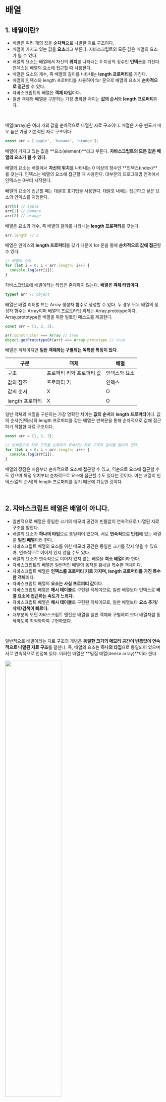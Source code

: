 # 배열

## 1. 배열이란?

* 배열은 여러 개의 값을 **순차적**으로 나열한 자료 구조이다.
* 배열이 가지고 있는 값을 **요소**라고 부른다. 자바스크립트의 모든 값은 배열의 요소가 될 수 있다.
* 배열의 요소는 배열에서 자신의 **위치**를 나타내는 0 이상의 정수인 **인덱스**를 가진다. 인덱스는 배열의 요소에 접근할 때 사용한다.
* 배열은 요소의 개수, 즉 배열의 길이를 나타내는 **length 프로퍼티**를 가진다.
* 배열의 인덱스와 length 프로퍼티를 사용하여 for 문으로 배열의 요소에 **순차적으로 접근**할 수 있다.
* 자바스크립트의 배열은 **객체 타입**이다.
* 일반 객체와 배열을 구분하는 가장 명확한 차이는 **값의 순서**와 **length 프로퍼티**이다.

&nbsp;  

배열(array)은 여러 개의 값을 순차적으로 나열한 자료 구조이다. 배열은 사용 빈도가 매우 높은 가장 기본적인 자료 구조이다.

```javascript
const arr = ['apple', 'banana', 'orange'];
```

배열이 가지고 있는 값을 **요소(element)**라고 부른다. **자바스크립트의 모든 값은 배열의 요소가 될 수 있다.**

배열의 요소는 배열에서 **자신의 위치**를 나타내는 0 이상의 정수인 **인덱스(index)**를 갖는다. 인덱스는 배열의 요소에 접근할 때 사용한다. 대부분의 프로그래밍 언어에서 인덱스는 0부터 시작한다.

배열의 요소에 접근할 때는 대괄호 표기법을 사용한다. 대괄호 내에는 접근하고 싶은 요소의 인덱스를 지정한다.

```javascript
arr[0] // apple
arr[1] // banana
arr[2] // orange
```

배열은 요소의 개수, 즉 배열의 길이를 나타내는 **length 프로퍼티**를 갖는다.

```javascript
arr.length // 3
```

배열은 인덱스와 **length 프로퍼티**를 갖기 때문에 for 문을 통해 **순차적으로 값에 접근**할 수 있다.

```javascript
// 배열의 순회
for (let i = 0; i < arr.length; i++) {
  console.log(arr[i]);
}
```

자바스크립트에 배열이라는 타입은 존재하지 않는다. **배열은 객체 타입이다.**

```javascript
typeof arr // object
```

배열은 배열 리터럴 또는 Array 생성자 함수로 생성할 수 있다. 두 경우 모두 배열의 생성자 함수는 Array이며 배열의 프로토타입 객체는 Array.prototype이다. Array.prototype은 배열을 위한 빌트인 메소드를 제공한다.

```javascript
const arr = [1, 2, 3];

arr.constructor === Array // true
Object.getPrototypeOf(arr) === Array.prototype // true
```

배열은 객체이지만 **일반 객체와는 구별되는 독특한 특징이 있다.**

| 구분            | 객체                      | 배열          |
| --------------- | ------------------------- | ------------- |
| 구조            | 프로퍼티 키와 프로퍼티 값 | 인덱스와 요소 |
| 값의 참조       | 프로퍼티 키               | 인덱스        |
| 값의 순서       | X                         | O             |
| length 프로퍼티 | X                         | O             |

일반 객체와 배열을 구분하는 가장 명확한 차이는 **값의 순서**와 **length 프로퍼티**이다. 값의 순서(인덱스)와 length 프로퍼티를 갖는 배열은 반복문을 통해 순차적으로 값에 접근하기 적합한 자료 구조이다.

```javascript
const arr = [1, 2, 3];

// 반복문으로 자료 구조를 순회하기 위해서는 자료 구조의 길이를 알아야 한다.
for (let i = 0; i < arr.length; i++) {
  console.log(arr[i]);
}
```

배열의 장점은 처음부터 순차적으로 요소에 접근할 수 있고, 역순으로 요소에 접근할 수 도 있으며 특정 위치부터 순차적으로 요소에 접근할 수도 있다는 것이다. 이는 배열이 인덱스(값의 순서)와 length 프로퍼티를 갖기 때문에 가능한 것이다.

&nbsp;  

## 2. 자바스크립트 배열은 배열이 아니다.

* 일반적으로 배열은 동일한 크기의 메모리 공간이 빈틈없이 연속적으로 나열된 자료 구조를 말한다.
* 배열의 요소가 **하나의 타입**으로 통일되어 있으며, 서로 **연속적으로 인접**해 있는 배열을 **밀집 배열**이라 한다.
* 자바스크립트 배열의 요소를 위한 메모리 공간은 동일한 크기를 갖지 않을 수 있으며, 연속적으로 이어져 있지 않을 수도 있다.
* 배열의 요소가 연속적으로 이어져 있지 않는 배열을 **희소 배열**이라 한다.
* 자바스크립트의 배열은 일반적인 배열의 동작을 흉내낸 특수한 객체이다.
* 자바스크립트 배열은 **인덱스를 프로퍼티 키로 가지며, length 프로퍼티를 가진 특수한 객체**이다.
* 자바스크립트 배열의 **요소는 사실 프로퍼티 값**이다.
* 자바스크립트 배열은 **해시 테이블**로 구현된 객체이므로, 일반 배열보다 인덱스로 **배열 요소에 접근하는 속도가 느리다.**
* 자바스크립트 배열은 **해시 테이블**로 구현된 객체이므로, 일반 배열보다 **요소 추가/삭제/검색이 빠르다.**
* 대부분의 모던 자바스크립트 엔진은 배열을 일반 객체와 구별하여 보다 배열처럼 동작하도록 최적화하여 구현하였다.

&nbsp;  

일반적으로 배열이라는 자료 구조의 개념은 **동일한 크기의 메모리 공간이 빈틈없이 연속적으로 나열된 자료 구조**를 말한다. 즉, 배열의 요소는 **하나의 타입**으로 통일되어 있으며 서로 연속적으로 인접해 있다. 이러한 배열은 **밀집 배열(dense array)**이라 한다.

<img src="https://user-images.githubusercontent.com/32444914/82526770-bf37c600-9b6f-11ea-974a-9bc12ed42164.png" width="60%" />

이처럼 자료 구조(data structure)에서 말하는 배열의 경우, 각 요소는 동일한 크기를 가지며 빈틈없이 연속적으로 이어져 있으므로 인덱스를 통해 단 한번의 연산으로 임의의 요소에 접근(random access, O(1))할 수 있다. 이는 매우 효율적이며 고속으로 동작한다.

> 검색 대상 요소의 메모리 주소 = 배열의 시작 메모리 주소 + 인덱스 * 요소의 바이트 수

예를 들어, 위 그림처럼 메모리 주소 1000에서 시작하고 각 요소의 크기가 8byte인 배열을 생각해 보자.

* 인덱스가 0인 요소의 메모리 주소: 1000 + 0 * 8 = 1000
* 인덱스가 1인 요소의 메모리 주소: 1000 + 1 * 8 = 1008
* 인덱스가 2인 요소의 메모리 주소: 1000 + 2 * 8 = 1016

이처럼 **배열은 인덱스를 통해 효율적으로 요소에 접근할 수 있다는 장점이 있다.** 하지만 정렬되지 않은 배열에서 특정한 값을 검색하는 경우, 모든 배열 요소를 처음부터 값을 발견할 때까지 차례대로 선형 검색(O(n))해야 한다.

또한 **배열에 요소를 삽입하거나 삭제하는 경우**, 배열 요소를 연속적으로 유지하기 위해 요소를 이동시켜야 하는 **단점**도 있다.

<img src="https://user-images.githubusercontent.com/32444914/82527158-b267a200-9b70-11ea-8370-3eabbafa4d27.png" width="60%" />

자바스크립트의 배열은 지금까지 살펴본 자료 구조에서 말하는 일반적이 의미의 배열과 다르다. 즉, 배열의 요소를 위한 각각의 메모리 공간은 동일할 크기를 갖지 않을 수 있으며, 연속적으로 이어져 있지 않을 수도 있다. 배열의 요소가 연속적으로 이어져 있지 않는 배열을 **희소 배열(sparse array)**이라 한다.

이처럼 자바스크립트의 배열은 엄밀히 말해 일반적 의미의 배열이 아니다. **자바스크립트의 배열은 일반적인 배열의 동작을 흉내낸 특수한 객체이다.**

```javascript
console.log(Object.getOwnPropertyDescriptors([1, 2, 3]));
/*
{
	'0': {value: 1, writable: true, enumerable: true, configurable: true}
  '1': {value: 2, writable: true, enumerable: true, configurable: true}
  '2': {value: 3, writable: true, enumerable: true, configurable: true}
  length: {value: 3, writable: true, enumerable: false, configurable: false}
}
*/
```

이처럼 자바스크립트 배열은 **인덱스를 프로퍼티 키로 가지며**, length 프로퍼티를 가지는 특수한 객체이다. **자바스크립트 배열의 요소는 사실 프로퍼티 값이다.** 자바스크립트에서 사용할 수 있는 모든 값은 객체의 프로퍼티 값이 될 수 있으므로 어떤 타입의 값이라도 배열의 요소가 될 수 있다.

```javascript
const arr = [
  'string',
  10,
  true,
  null,
  undefined,
  NaN,
  Infinity,
  [],
  {},
  function () {}
];
```

일반적인 배열과 자바스크립트 배열의 장단점은 아래와 같다.

| 일반 배열                                                    | 자바스크립트의 배열                                          |
| ------------------------------------------------------------ | ------------------------------------------------------------ |
| 인덱스로 배열 요소에 빠르게 접근할 수 있다.                  | 자바스크립트 배열은 해시 테이블로 구현된 객체이므로, 일반 배열보다 인덱스로 배열 요소에 접근하는 속도가 느리다. |
| 특정 요소를 검색하거나 요소를 삽입 또는 삭제하는 경우에는 효율적이지 않다. | 특정 요소를 검색하거나 요소를 삽입 또는 삭제하는 경우에는 일반 배열보다 빠른 성능을 기대할 수 있다. |

이처럼 인덱스로 배열 요소에 접근할 때 일반 배열보다 느릴 수 밖에 없는 구조적인 단점을 보완하기 위해 대부분의 모던 자바스크립트 엔진은 배열을 일반 객체와 구별하여 보다 배열처럼 동작하도록 최적화하여 구현하였다.

&nbsp;  

## 3. length 프로퍼티와 희소 배열

* 배열의 **length 프로퍼티**는 요소의 개수, 즉 **배열의 길이**를 나타내는 정수를 값으로 가진다.
* length 프로퍼티 값은 배열에 요소를 추가하거나 삭제하면 자동 갱신된다.
* length 프로퍼티의 값을 명시적으로 변경할 수 있다.
* length 프로퍼티에 현재 length 프로퍼티 값보다 큰 숫자 값을 할당하는 경우, **length 프로퍼티 값은 변경되지만, 실제 배열에는 아무런 변함이 없다.** 값이 없이 비어있는 요소를 위해 메모리 공간을 확보하지 않으며, 빈 요소를 생성하지도 않는다.
* 희소 배열의 empty는 요소의 값이 아니다. empty가 표시된 인덱스의 요소에 접근하면 undefined를 출력한다. 즉, 해당 인덱스(프로퍼티)를 갖지 않는다.
* 희소 배열은 length와 배열 요소의 개수가 일치하지 않는다.
* **배열에는 같은 타입의 요소를 연속적으로 위치시키는 것이 최선이다.**

&nbsp;  

length 프로퍼티는 요소의 개수, 즉 **배열의 길이**를 나타내는 정수를 값으로 가진다. 빈 배열일 경우 length 프로퍼티의 값은  0이며, 빈 배열이 아닐 경우 가장 큰 인덱스에 1을 더한 것과 같다.

```javascript
[].length // 0
[1, 2, 3].length // 3
```

length 프로퍼티의 값은 0과 2^32 미만의 양의 정수이다. 즉, 배열은 요소를 최대 2^32 - 1개 가질 수 있다. 따라서 배열에서 사용할 수 있는 가장 작은 인덱스는 0이며 가장 큰 인덱스는 2^32 - 2이다.

length 프로퍼티의 값은 배열에 요소를 추가하거나 삭제하면 자동 갱신된다.

```javascript
const arr = [1, 2, 3];
console.log(arr.length); // 3

// 요소 추가
arr.push(4);
console.log(arr.length); // 4

// 요소 삭제
arr.pop();
console.log(arr.length); // 3
```

length 프로퍼티의 값은 요소의 개수를 바탕으로 결정되지만, 임의의 숫자 값을 명시적으로 할당할 수도 있다.

```javascript
const arr = [1, 2, 3, 4, 5];

// length 프로퍼티에 현재 length 프로퍼티 값보다 작은 숫자 값을 할당
arr.length = 3;

// 배열의 길이가 줄어든다.
console.log(arr); // [1, 2, 3]
```

주의할 것은 현재 length 프로퍼티 값보다 큰 숫자 값을 할당하는 경우다. **이때 length 프로퍼티 값은 변경되지만 실제로 배열의 길이가 늘어나지는 않는다.**

```javascript
const arr = [1];

// length 프로퍼티에 현재 배열의 길이보다 더 큰 값을 할당
arr.length = 3;

// length 프로퍼티 값은 변경되지만 실제로 배열의 길이가 늘어나지는 않는다.
console.log(arr.length); // 3
console.log(arr); // [1, empty * 2]
```

위 예제의 출력 결과에서 empty * 2는 실제로 추가된 배열의 요소가 아니다. 즉, arr[1]과 arr[2]에는 값이 존재하지 않는다.

이와 같이 length 프로퍼티에 현재 length 프로퍼티 값보다 큰 숫자 값을 할당하는 경우, **length 프로퍼티 값은 변경되지만, 실제 배열에는 아무런 변함이 없다.** 값이 없이 비어있는 요소를 위해 메모리 공간을 확보하지 않으며, 빈 요소를 생성하지도 않는다.

```javascript
console.log(Object.getOwnPropertyDescriptors(arr));
/*
{
  '0': {value: 1, writable: true, enumerable: true, configurable: true},
  length: {value: 3, writable: true, enumerable: false, configurable: false}
}
*/
```

**이처럼 배열의 요소가 연속적으로 위치하지 않고 일부가 비어있는 배열을 희소 배열이라 한다.** 자바스크립트는 희소 배열을 문법적으로 허용한다. 위 예제는 배열의 뒷부분만이 비어 있어서 요소가 연속적으로 위치하는 것처럼 보일 수 있으나, 중간이나 앞 부분이 비어 있을 수도 있다.

```javascript
// 희소 배열
const sparse = [, 2, , 4];

// 희소 배열의 length 프로퍼티 값은 요소의 개수와 일치하지 않는다.
console.log(sparse.length); // 4
console.log(sparse); // [empty, 2, empty, 4]

// 배열 arr에는 인덱스가 0, 2인 요소가 존재하지 않는다.
console.log(Object.getOwnPropertyDescriptors(sparse));
/*
{
  '1': { value: 2, writable: true, enumerable: true, configurable: true },
  '3': { value: 4, writable: true, enumerable: true, configurable: true },
  length: { value: 4, writable: true, enumerable: false, configurable: false }
}
*/
```

일반적인 배열의 length는 배열 요소의 개수와 언제나 일치한다. 하지만 **희소 배열은 length와 배열 요소의 개수가 일치하지 않는다.** 희소 배열은 length 프로퍼티의 값이 언제나 배열 요소의 개수보다 크다.

희소 배열은 연속적인 값의 집합이라는 배열의 기본적인 개념과 맞지 않으며, 성능에도 좋지 않은 영향을 준다. 최적화가 잘되어 있는 모던 자바스크립트 엔진은 요소의 타입이 일치하는 배열을 생성할 때, 일반 배열처럼 연속된 메모리 공간을 확보하는 것으로 알려져 있다.

따라서 배열을 생성할 경우 희소 배열을 생성하지 않도록 주의해야한다. **배열에는 같은 타입의 요소를 연속적으로 위치시키는 것이 최선이다.**

&nbsp;  

## 4. 배열 생성

* 배열 리터럴
* Array 생성자 함수
* Array.of
* Array.from



### 4.1. 배열 리터럴

객체와 마찬가지로 배열도 다양한 생성 방식이 있다. 가장 일반적이고 간편한 배열 생성 방식은 배열 리터럴을 사용하는 것이다.

```javascript
const arr = []; // 빈 배열
const arr2 = [1, 2];
const sparse = [1, , 3]; // 희소 배열

// 희소 배열의 length는 배열의 실제 요소 개수보다 언제나 크다.
console.log(sparse.length); // 3
console.log(sparse); // [1, empty, 3]
console.log(sparse[1]); // undefined
```

위 예제의 `sparse` 배열은 인덱스가 1인 요소를 갖지 않는다. `sparse[1]`이 undefined인 이유는 객체인 `sparse`에 프로퍼티 키가 `1`인 프로퍼티가 존재하지 않기 때문이다.

&nbsp;  

### 4.2. Array 생성자 함수

Object 생성자 함수를 통해 객체를 생성할 수 있듯이, Array 생성자 함수를 통해 배열을 생성할 수도 있다. **Array 생성자 함수는 전달된 인수의 개수에 따라 다르게 동작한다.**

**1. 전달된 인수가 1개이고 숫자인 경우, 인수를 length로 배열을 생성한다.**

```javascript
const arr = new Array(10);

console.log(arr); // [empty * 10]
console.log(arr.length); // 10
```

이때 생성된 배열은 **희소 배열**이다. length 프로퍼티의 값은 0이 아니지만, 실제로 배열의 요소는 존재하지 않는다.

```javascript
console.log(Object.getOwnPropertyDescriptors(arr));
/*
{
  length: {value: 10, writable: true, enumerable: false, configurable: false}
}
*/
```

배열은 요소를 최대 2^32 - 1개 가질 수 있다. 따라서 Array 생성자 함수에 전달한 인수는 0 또는 2^32 미만의 **양의 정수**이어야 한다. 전달된 인수가 범위를 벗어나면 RangeError가 발생한다.

```javascript
// 전달된 인수가 음수이면 에러 발생
new Array(-1); // RangeError: Invalid array length

// 배열은 요소를 최대 2^32 - 1개 (4,294,967,295) 가질 수 있다.
new Array(4294967296); // RangeError: Invalid array length
```

&nbsp;  

**2. 전달된 인수가 없는 경우, 빈 배열을 생성한다. 즉 배열 리터럴 `[]`과 같다**

```javascript
const empty = new Array();
console.log(empty); // []
```

&nbsp;  

**3. 전달된 인수가 2개 이상이거나 숫자가 아닌 경우, 인수를 요소로 가지는 배열을 생성한다.**

```javascript
// 전달된 인수가 2개 이상
const arr1 = new Array(1, 2); // [1, 2]

// 전달된 인수가 1개지만 숫자가 아닐 때
const arr2 = new Array({}); // [{}]
```

&nbsp;  

**4. Array 생성자 함수는 new 연산자와 함께 호출하지 않더라도 배열을 생성하는 생성자 함수로 동작한다.**

```javascript
const arr = Array(1, 2, 3); // [1, 2, 3]
```

이는 Array 생성자 함수 내부에서 `new.target`을 확인하기 때문이다.

&nbsp;  

### 4.3. Array.of

ES6에서 새롭게 도입된 `Array.of` 메소드는 전달된 인수를 요소로 가지는 배열을 생성한다. `Array.of`는 `Array` 생성자 함수와 다르게 **전달된 인수가 1개이고 숫자이더라도 인수를 요소로 가지는 배열을 생성**한다.

```javascript
// 전달된 인수가 1개이고 숫자이더라도 인수를 요소로 가지는 배열을 생성한다.
const arr1 = Array.of(1); // [1]

const arr2 = Array.of(1, 2, 3); // [1, 2, 3]

const arr3 = Array.of('string'); // ['string']
```

&nbsp;  

### 4.4. Array.from

ES6에서 새롭게 도입된 `Array.from` 메소드는 **유사 배열 객체(array-like object) 또는 이터러블 객체(iterable object)를 변환하여 새로운 배열을 생성한다.**

```javascript
// 문자열은 이터러블이다.
const arr1 = Array.from('Hello'); // ['H', 'e', 'l', 'l', 'o']

// 유사 배열 객체를 변환하여 새로운 배열을 생성한다.
const arr2 = Array.from({ 0: 'a', 1: 'b', length: 2 }); // ['a', 'b']
```

`Array.from`을 사용하면 **두번째 인수로 전달한 콜백 함수**를 통해 값을 만들면서 요소를 채울 수 있다. 두번째 인수로 전달한 콜백 함수는 **첫번째 인수에 의해 생성된 배열의 요소값과 인덱스를 순차적으로 전달받아 새로운 요소를 생성**할 수 있다.

```javascript
// Array.from에 length만 존재하는 유사 배열을 전달하면 undefined를 요소로 채운다.
const arr1 = Array.from({ length: 5 });
console.log(arr1); // [undefined, undefined, undefined, undefined, undefined]

// Array.from의 두번째 인수로 배열의 모든 요소에 대해 호출할 콜백 함수를 전달할 수 있다.
// 이 콜백 함수는 첫번째 인수에 의해 생성된 배열의 요소값과 인덱스를 순차적으로 전달 받아 호출된다.
const arr2 = Array.from({ length: 5 }, (_, i) => i);
console.log(arr2); // [0, 1, 2, 3, 4]
```

> **유사 배열 객체와 이터러블 객체**
>
> 유사 배열 객체(array-like Object)는 마치 배열처럼 인덱스로 프로퍼티 값에 접근할 수 있고, length 프로퍼티를 가지는 객체를 말한다. 따라서 for 문으로 순회할 수도 있다.
>
> 이터러블 객체(iterable object)는 Symbol.iterator 메소드를 구현하여 for...of 문으로 순회할 수 있으며, 스프레드 문법의 대상으로 사용할 수 있는 객체를 말한다.

&nbsp;  

## 5. 배열 요소의 참조

배열 요소를 참조할 때는 대괄호(`[]`) 표기법을 사용한다. **대괄호 안에는 인덱스가 와야 한다.** 정수로 평가되는 표현식이라면 인덱스 대신 사용할 수 있다. **인덱스는 값을 참조할 수 있다는 의미에서 객체의 프로퍼티 키와 같은 역할을 한다.**

```javascript
const arr = [1, 2];

// 인덱스가 0인 요소를 참조
console.log(arr[0]); // 1
```

존재하지 않는 요소에 접근하면 undefined가 반환된다.

```javascript
const arr = [1, 2];

// 인덱스가 2인 요소를 참조
// 배열 arr에 인덱스가 2인 요소는 존재하지 않는다.
console.log(arr[2]); // undefined
```

**배열은 사실 인덱스를 프로퍼티 키로 가지는 객체이다.** 따라서 존재하지 않는 프로퍼티 키로 객체의 프로퍼티에 접근했을 때 undefined를 반환하는 것 처럼 **배열도 존재하지 않는 요소를 참조하면 undefined가 반환된다.**

같은 이유로 희소 배열의 존재하지 않는 요소를 참조하여도 undefined가 반환된다.

```javascript
// 희소 배열
const arr = [1, , 3];

// 배열 arr에는 인덱스가 1인 요소가 존재하지 않는다.
console.log(Object.getOwnPropertyDescriptors(arr));
/*
{
  '0': {value: 1, writable: true, enumerable: true, configurable: true},
  '2': {value: 3, writable: true, enumerable: true, configurable: true},
  length: {value: 3, writable: true, enumerable: false, configurable: false}
*/

// 존재하지 않는 요소를 참조하면 undefined가 반환된다.
console.log(arr[1]); // undefined
console.log(arr[3]); // undefined
```

&nbsp;  

## 6. 배열 요소의 추가와 갱신

객체에 프로퍼티를 동적으로 추가할 수 있는 것처럼, **배열에도 요소를 동적으로 추가할 수 있다.** 요소가 존재하지 않는 인덱스의 배열 요소에 값을 할당하면 새로운 요소가 추가된다. 이때 **length 프로퍼티 값은 자동 갱신된다.**

```javascript
const arr = [0];

// 배열 요소의 추가
arr[1] = 1;

console.log(arr); // [0, 1]
console.log(arr.length); // 2
```

만약 **현재 배열의 length 프로퍼티 값보다 큰 인덱스로 새로운 요소를 추가하면 희소 배열이 된다.**

```javascript
arr[100] = 100;

console.log(arr); // [0, 1, empty * 98, 100]
console.log(arr.length); // 101
```

이미 요소가 존재하는 요소에 값을 재할당하면 요소값이 갱신된다.

```javascript
// 요소값의 갱신
arr[1] = 10;

console.log(arr); // [0, 10, empty * 98, 100]
```

인덱스는 요소의 위치를 나타내므로 반드시 0 이상의 정수(**또는 정수 형태의 문자열**)을 사용하여야 한다. 만약 정수 이외의 값을 인덱스처럼 사용하면 요소가 생성되는 것이 아니라 프로퍼티가 생성된다. 이때 **추가된 프로퍼티는 length 프로퍼티의 값에 영향을 주지 않는다.**

```javascript
const arr = [];

// 배열 요소의 추가
arr[0] = 1;
arr['1'] = 2;

// 프로퍼티 추가
arr['foo'] = 3;
arr.bar = 4;
arr[1.1] = 5;
arr[-1] = 6;

console.log(arr); // [1, 2, foo: 3, bar: 4, '1.1': 5, '-1': 6]

// 프로퍼티는 length에 영향을 주지 않는다.
console.log(arr.length); // 2
```

&nbsp;  

## 7. 배열 요소의 삭제

* `delete` 연산자
* `Array.prototype.splice`



배열은 사실 객체이기 때문에 배열의 특정 요소를 삭제하기 위해 `delete` 연산자를 사용할 수 있다.

```javascript
const arr = [1, 2, 3];

// 배열 요소의 삭제
delete arr[1];
console.log(arr); // [1, empty, 3]

// length 프로퍼티에 영향을 주지 않는다. 즉, 희소 배열이 된다.
console.log(arr.length); // 3
```

`delete` 연산자는 객체의 프로퍼티를 삭제한다. 따라서 위 예제의 `delete arr[1]`은 arr에서 프로퍼티 키가 `'1'`인 프로퍼티를 삭제한다. 이때 배열은 희소 배열이 되며 length 프로퍼티 값은 변하지 않는다. 따라서 희소 배열을 만드는 `delete` 연산자는 사용하지 않는 것이 좋다.

희소 배열을 만들지 않으면서 배열의 특정 요소를 완전히 삭제하려면 `Array.prototype.splice` 메소드를 사용한다.

```javascript
const arr = [1, 2, 3];

// Array.prototype.splice(삭제를 시작할 인덱스, 삭제할 요소 수)
// arr[1]부터 1개의 요소를 제거
arr.splice(1, 1);
console.log(arr); // [1, 3]

// length 프로퍼티에 변경이 반영된다.
console.log(arr.length); // 2
```

&nbsp;  

## 8. 배열 메소드

배열은 배열을 다룰 때 필요한 다양한 메소드를 제공한다. Array 생성자 함수는 정적 메소드를 제공하며, 배열 객체의 프로토타입인 `Array.prototype`은 프로토타입 메소드를 제공한다.

배열 메소드는 결과물을 반환하는 패턴이 2가지이므로 주의가 필요하다. 배열에는 **원본 배열을 직접 변경하는 메소드(mutator)**와 원본 배열을 직접 변경하지 않고 **새로운 배열 생성하여 반환하는 메소드(accessor)**가 있다.

```javascript
const arr = [1];

// push 메소드는 원본 배열(arr)을 직접 변경한다.
arr.push(2);
console.log(arr); // [1, 2]

// concat 메소드는 원본 배열(arr)을 직접 변경하지 않고 새로운 배열을 생성하여 반환한다.
const result = arr.concat(3);
console.log(arr); // [1, 2]
console.log(result); // [1, 2, 3]
```

원본 배열을 직접 변경하는 메소드는 외부 상태를 직접 변경하는 부수 효과(side effect)가 있으므로 사용에 주의해야 한다. 따라서 가급적 원본 배열을 직접 변경하지 않는 메소드(accessor)를 사용하는 편이 좋다.

| 메소드                                               | 요약                                                         |
| ---------------------------------------------------- | ------------------------------------------------------------ |
| Array.isArray(value)                                 | value가 배열이면 true, 아니면 false를 반환                   |
| Array.prototype.indexOf(value, startIdx)             | * 배열에 value가 있는 경우, 해당 요소의 인덱스를 반환(중복되는 요소가 있는 경우, 첫번째 인덱스를 반환).<br />* 배열에 value가 없는 경우 -1을 반환.<br />* (옵션) startIdx는 검색을 시작할 인덱스이다.<br />* 배열에 특정 요소가 존재하는지 확인할 때 유용하다. |
| Array.prototype.push(value1, value2, value3 ...)     | * 인수로 전달받은 모든 값을 원본 배열의 마지막 요소로 추가한다.<br />* 변경된 length 프로퍼티 값을 반환한다.<br />* mutator |
| Array.prototype.pop()                                | * 원본 배열의 마지막 요소를 제거한다.<br />* 제거한 요소를 반환한다.<br />* 원본 배열이 빈 배열이면 undefined를 반환한다.<br />* 스택 구현에 사용된다.<br />* mutator |
| Array.prototype.unshift(value1, value2, value3 ...)  | * 인수로 전달받은 모든 값을 원본 배열의 선두에 추가한다.<br />* 변경된 length 프로퍼티 값을 반환한다.<br />* mutator |
| Array.prototype.shift()                              | * 원본 배열의 첫번째 요소를 제거한다.<br />* 제거한 요소를 반환한다.<br />* 원본 배열이 빈 배열이면 undefined를 반환한다.<br />* 큐(Queue) 구현에 사용된다.<br />* mutator |
| Array.prototype.splice(startIdx, deleteCount, items) | * 원본 배열의 중간에 요소를 추가하거나 중간에 있는 요소를 제거한다.<br />* startIdx는 원본 배열의 요소를 제거하기 시작할 인덱스이다.<br />* (옵션) deleteCount는 startIdx부터 제거할 요소의 개수이다.<br />* (옵션) items는 제거한 위치에 삽입될 요소들의 목록이다.<br /><br />* 원본 배열에서 제거된 요소를 담은 배열을 반환한다.<br />* mutator |
| Array.prototype.concat(value)                        | * value(배열 또는 원시값)을 원본 배열의 마지막 요소로 추가한 새로운 배열을 반환한다.<br />* value가 배열일 경우 배열을 해체하여 새로운 배열의 요소로 추가한다.<br />* push와 unshift 메소드를 대체할 수 있다.<br />* accessor |
| Array.prototype.slice(startIdx, endIdx)              | * 인수로 전달된 범위의 요소들을 복사하여 배열로 반환한다.<br />* (옵션) startIdx는 복사를 시작할 인덱스이다.<br />* (옵션) endIdx는 복사를 종료할 인덱스이다.(exclusive)<br />* 인수를 모두 생략하면 원본 배열의 새로운 복사본을 생성하여 반환한다.<br />* 생성된 복사본은 얕은 복사(shallow copy)를 통해 생성된다.<br />* accessor |
| Array.prototype.join(seperator)                      | * 원본 배열의 모든 요소를 문자열로 변환한 후, seperator로 연결한 문자열을 반환한다.<br />* (옵션) seperator는 문자열이며, 생략하면 기본 seperator는 `,`이다.<br />* accessor |
| Array.prototype.reverse()                            | * 원본 배열의 요소 순서를 반대로 변경한다.<br />* 변경된 배열을 반환한다.<br />* mutator |
| Array.prototype.fill(value, startIdx, endIdx)        | * 인수로 전달 받은 값을 요소로 배열의 처음부터 끝까지 채운다.<br />* (옵션) startIdx는 요소 채우기를 시작할 인덱스이다.<br />* (옵션) endIdx는 요소 채우기를 멈출 인덱스이다.(exclusive)<br />* mutator |
| Array.prototype.includes(value, startIdx)            | * 배열 내에 특정 요소가 포함되어 있는지 확인하여 true 혹은 false를 반환한다.<br />* value는 검색할 대상을 의미한다.<br />* (옵션) startIdx는 검색을 시작할 인덱스이다.<br />* NaN이 포함되어 있는지 확일할 수 있다. |
| Array.prototype.flat(depth)                          | * 인수로 전달한 깊이만큼 재귀적으로 배열을 평탄화한다.<br />* 평탄화한 배열을 반환한다.<br />* (옵션) depth는 중첩 배열을 평탄화할 깊이를 의미한다.<br />* depth를 지정하지 않으면 기본값은 1이다.<br />* depth를 Infinity로 설정하면 중첩 배열 모두를 평탄화한다. |

&nbsp;  

## 9. 배열 고차 함수

고차 함수(High-Order Function, HOF)는 함수를 인자로 전달받거나, 함수를 반환하는 함수를 말한다. 자바스크립트의 함수는 일급 객체이므로 값처럼 인자로 전달할 수 있으며 반환할 수도 있다. 고차 함수는 외부 상태 변경이나 가변(mutable) 데이터를 피하고 **불변성(immutability)을 지향**하는 함수형 프로그래밍에 기반을 두고 있다.

함수형 프로그래밍은 순수 함수(pure function)와 보조 함수의 조합을 통해 로직 내에 존재하는 **조건문과 반복문을 제거하여 복잡성을 해결**하고 **변수의 사용을 억제**하여 상태 변경을 피하려는 프로그래밍 패러다임이다. 조건문이나 반복문은 로직의 흐름을 이해하기 어렵게 하여 가독성을 해치고, 변수의 값은 누군가에 의해 언제든지 변경될 수 있어 오류 발생의 근본적 원인이 될 수 있기 때문이다. 함수형 프로그래밍은 결국 **순수 함수를 통해 부수 효과(side effect)를 최대한 억제**하여 오류를 피하고 프로그램의 안정성을 높이려는 노력의 한 방법이라고 할 수 있다.

&nbsp;  

### 9.1. Array.prototype.sort

sort 메소드는 배열의 요소를 정렬한다. **원본 배열을 직접 변경**하며(mutator) 정렬된 배열을 반환한다. sort 메소드는 기본적으로 요소를 오름차순으로 정렬한다.

```javascript
const fruits = ['Banana', 'Orange', 'Apple'];

// 오름차순(ascending) 정렬
fruits.sort();

// sort 메소드는 원본 배열을 직접 변경한다.
console.log(fruits); // ['Apple', 'Banana', 'Orange']
```

문자열 요소들로 이루어진 배열의 정렬은 아무 문제가 없다. 하지만 **숫자 요소들로 이루어진 배열을 정렬할 때는 주의가 필요하다.**

```javascript
const points = [40, 100, 1, 5, 2, 25, 10];

points.sort();

// 숫자 요소들로 이루어진 배열은 의도한 대로 정렬되지 않는다.
console.log(points); // [1, 10, 100, 2, 25, 40, 5]
```

**sort 메소드의 기본 정렬 순서는 문자열 Unicode 포인트 순서에 따른다.** 배열의 요소가 숫자 타입이라 할지라도 배열의 요소를 **일시적으로 문자열로 변환한 후, 정렬한다.**

따라서 숫자 요소를 정렬하기 위해서는 sort 메소드에 **정렬 순서를 정의하는 비교 함수를 인수로 전달**한다. 비교 함수를 생략하면 배열의 각 요소는 일시적으로 문자열로 변환되어 Unicode 포인트 순서에 따라 정렬된다.

```javascript
const points = [40, 100, 1, 5, 2, 25, 10];

// 숫자 배열 오름차순 정렬
// 비교 함수의 반환 값이 0보다 작은 경우, a를 우선하여 정렬한다.
points.sort((a, b) => a - b);
cosole.log(points); // [1, 2, 5, 10, 25, 40, 100]

// 숫자 배열 내림차순 정렬
// 비교 함수의 반환값이 0보다 큰 경우, b를 우선하여 정렬한다.
points.sort((a, b) => b - a);
console.log(points); // [100, 40, 25, 10, 5, 2, 1]

// 요소가 문자열인 경우 산술 연산으로 비교하면 NaN이 나오므로 비교 연산을 사용한다.
points.sort((a, b) => a < b ? -1 : (a > b ? 1 : 0));
```

> **Array.prototype.sort 메소드의 알고리즘**
>
> Array.prototype.sort 메소드는 10개 이상의 요소가 있는 배열을 정렬할 때 불안정하다고 알려진 quickSort 알고리즘을 사용했었다. ECMAScript 2019(ES10)에서는 timesort 알고리즘을 적용하도록 변경되었다. timesort 알고리즘은 합병 정렬과 삽입 정렬을 이용해 구현되었다 한다.

&nbsp;  

### 9.2. Array.prototype.forEach

forEach 메소드는 for 문을 대체할 수 있는 메소드이다. forEach 메소드는 배열을 순회하며 배열의 각 요소에 대하여 인수로 전달된 콜백 함수를 호출한다.

```javascript
const numbers = [1, 2, 3];
let pows = [];

// for 문으로 배열 순회
for (let i = 0; i < number.length; i++) {
  pows.push(numbers[i] ** 2);
}
console.log(pows); // [1, 4, 9]

// forEach 메소드로 배열 순회
numbers.forEach(item => pows.push(item ** 2));
console.log(pows); // [1, 4, 9]
```

forEach 메소드의 콜백 함수는 요소값, 인덱스, forEach 메소드를 호출한 배열(this)를 전달 받을 수 있다.

```javascript
// forEach 메소드는 콜백 함수를 호출하면서 3개(요소값, 인덱스, this)의 인수를 전달한다.
[1, 2, 3].forEach((item, index, arr) => {
  console.log(`${arr}의 ${index}번째 요소 = ${item}`);
});
/*
1,2,3의 0번째 요소 = 1
1,2,3의 1번째 요소 = 2
1,2,3의 2번째 요소 = 3
*/
```

forEach 메소드는 원본 배열을 변경하지 않는다. 하지만 콜백 함수를 통해 원본 배열을 변경할 수는 있다.

```javascript
const numbers = [1, 2, 3];

// forEach 메소드는 원본 배열을 변경하지 않는다.
// 하지만 콜백 함수를 통해 원본 배열을 변경할 수는 있다.
// 원본 배열을 직접 변경하려면 콜백 함수의 3번째 인자를 사용한다.
numbers.forEach((item, index, arr) => {
  arr[index] = item ** 2;
});

console.log(numbers); // [1, 4, 9]
```

forEach 메소드의 반환값은 언제나 undefined이다.

```javascript
const result = [1, 2, 3].forEach(item => console.log(item));
// 1
// 2
// 3

console.log(result); // undefined
```

























